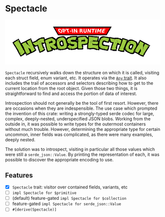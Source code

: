 # Spectacle

![opt-in runtime introspection](media/oiri.png)

`Spectacle` recursively walks down the structure on which it is called, visiting each struct field, enum variant, etc. It operates via the [`Any` trait](https://doc.rust-lang.org/std/any/trait.Any.html). It also includes the trail of accessors and selectors describing how to get to the current location from the root object. Given those two things, it is straightforward to find and access the portion of data of interest.

Introspection should not generally be the tool of first resort. However, there are occasions when they are indespensible. The use case which prompted the invention of this crate: writing a strongly-typed serde codec for large, complex, deeply-nested, underspecified JSON blobs. Working from the outside in, it was possible to write types for the outermost containers without much trouble. However, determining the appropriate type for certain uncommon, inner fields was complicated, as there were many examples, deeply nested.

The solution was to introspect, visiting in particular all those values which were still a `serde_json::Value`. By printing the representation of each, it was possible to discover the appropriate encoding to use.

## Features

- [x] `Spectacle` trait: visitor over contained fields, variants, etc
- [ ] `impl Spectacle for $primitive`
- [ ] (default) feature-gated `impl Spectacle for $collection`
- [ ] feature-gated `impl Spectacle for serde_json::Value`
- [ ] `#[derive(Spectacle)]`
